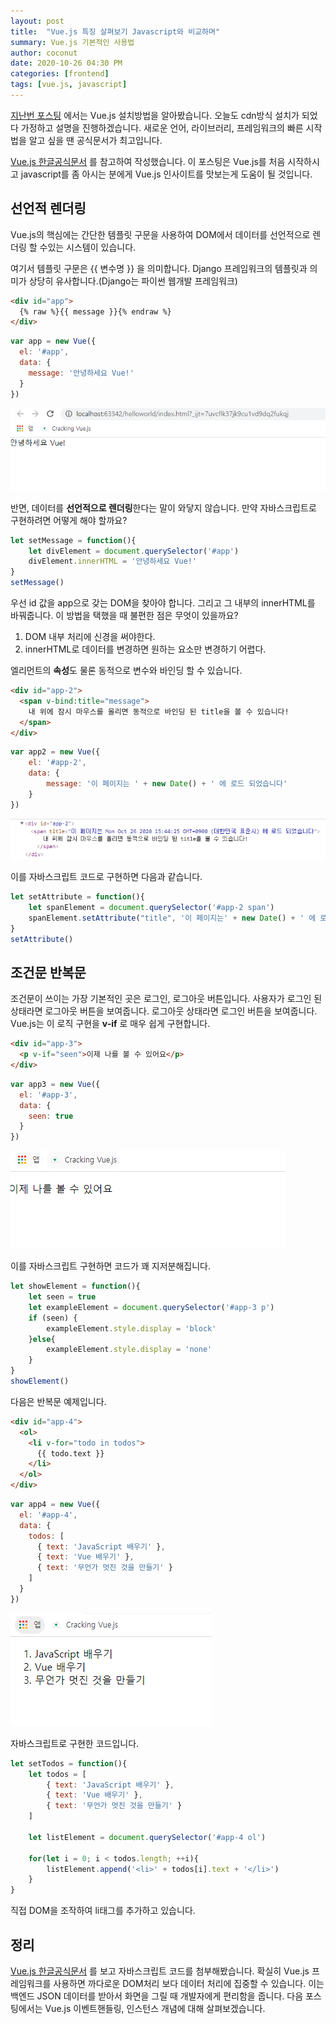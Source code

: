 ```yaml
---
layout: post
title:  "Vue.js 특징 살펴보기 Javascript와 비교하며"
summary: Vue.js 기본적인 사용법
author: coconut
date: 2020-10-26 04:30 PM
categories: [frontend]
tags: [vue.js, javascript]
---
```




[지난번  포스팅](https://coconutstd.github.io/posts/Vue.JS-%EC%8B%9C%EC%9E%91%ED%95%98%EA%B8%B0!/) 에서는 Vue.js 설치방법을 알아봤습니다. 오늘도 cdn방식 설치가 되었다 가정하고 설명을 진행하겠습니다. 새로운 언어, 라이브러리, 프레임워크의 빠른 시작법을 알고 싶을 땐 공식문서가 최고입니다.

 [Vue.js 한글공식문서](https://kr.vuejs.org/v2/guide/index.html) 를 참고하여 작성했습니다. 이 포스팅은 Vue.js를 처음 시작하시고 javascript를 좀 아시는 분에게 Vue.js 인사이트를 맛보는게 도움이 될 것입니다.



## 선언적 렌더링

Vue.js의 핵심에는 간단한 템플릿 구문을 사용하여 DOM에서 데이터를 선언적으로 렌더링 할 수있는 시스템이 있습니다.

여기서 템플릿 구문은 {{ 변수명 }} 을 의미합니다. Django 프레임워크의 템플릿과 의미가 상당히 유사합니다.(Django는 파이썬 웹개발 프레임워크)

```html
<div id="app">
  {% raw %}{{ message }}{% endraw %}
</div>
```

```javascript
var app = new Vue({
  el: '#app',
  data: {
    message: '안녕하세요 Vue!'
  }
})
```

![](/assets/img/post/vuejs2/1.png)

반면, 데이터를 **선언적으로 렌더링**한다는 말이 와닿지 않습니다. 만약 자바스크립트로 구현하려면 어떻게 해야 할까요?

```javascript
let setMessage = function(){
    let divElement = document.querySelector('#app')
    divElement.innerHTML = '안녕하세요 Vue!'
}
setMessage()
```

우선 id 값을 app으로 갖는 DOM을 찾아야 합니다. 그리고 그 내부의 innerHTML를 바꿔줍니다. 이 방법을 택했을 때 불편한 점은 무엇이 있을까요?

1. DOM 내부 처리에 신경을 써야한다.
2. innerHTML로 데이터를 변경하면 원하는 요소만 변경하기 어렵다.



엘리먼트의 **속성**도 물론 동적으로 변수와 바인딩 할 수 있습니다.

```html
<div id="app-2">
  <span v-bind:title="message">
    내 위에 잠시 마우스를 올리면 동적으로 바인딩 된 title을 볼 수 있습니다!
  </span>
</div>
```

```javascript
var app2 = new Vue({
    el: '#app-2',
    data: {
        message: '이 페이지는 ' + new Date() + ' 에 로드 되었습니다'
    }
})
```

![크롬브라우저 개발자 도구 -> Element](/assets/img/post/vuejs2/2.png)



이를 자바스크립트 코드로 구현하면 다음과 같습니다.

```javascript
let setAttribute = function(){
    let spanElement = document.querySelector('#app-2 span')
    spanElement.setAttribute("title", '이 페이지는' + new Date() + ' 에 로드 되었습니다')
}
setAttribute()
```



## 조건문 반복문

조건문이 쓰이는 가장 기본적인 곳은 로그인, 로그아웃 버튼입니다. 사용자가 로그인 된 상태라면 로그아웃 버튼을 보여줍니다. 로그아웃 상태라면 로그인 버튼을 보여줍니다. Vue.js는 이 로직 구현을 **v-if** 로 매우 쉽게 구현합니다.

```html
<div id="app-3">
  <p v-if="seen">이제 나를 볼 수 있어요</p>
</div>
```

```javascript
var app3 = new Vue({
  el: '#app-3',
  data: {
    seen: true
  }
})
```

![](/assets/img/post/vuejs2/3.png)



이를 자바스크립트 구현하면 코드가 꽤 지저분해집니다.

```javascript
let showElement = function(){
    let seen = true
    let exampleElement = document.querySelector('#app-3 p')
    if (seen) {
        exampleElement.style.display = 'block'
    }else{
        exampleElement.style.display = 'none'
    }
}
showElement()
```





다음은 반복문 예제입니다.

```html
<div id="app-4">
  <ol>
    <li v-for="todo in todos">
      {{ todo.text }}
    </li>
  </ol>
</div>
```

```javascript
var app4 = new Vue({
  el: '#app-4',
  data: {
    todos: [
      { text: 'JavaScript 배우기' },
      { text: 'Vue 배우기' },
      { text: '무언가 멋진 것을 만들기' }
    ]
  }
})
```

![](/assets/img/post/vuejs2/4.png)



자바스크립트로 구현한 코드입니다.

```javascript
let setTodos = function(){
    let todos = [
        { text: 'JavaScript 배우기' },
        { text: 'Vue 배우기' },
        { text: '무언가 멋진 것을 만들기' }
    ]
    
    let listElement = document.querySelector('#app-4 ol')
    
    for(let i = 0; i < todos.length; ++i){
        listElement.append('<li>' + todos[i].text + '</li>')
    }
}
```



직접 DOM을 조작하여 li태그를 추가하고 있습니다.



## 정리

[Vue.js 한글공식문서](https://kr.vuejs.org/v2/guide/index.html) 를 보고 자바스크립트 코드를 첨부해봤습니다. 확실히 Vue.js 프레임워크를 사용하면 까다로운 DOM처리 보다 데이터 처리에 집중할 수 있습니다. 이는 백엔드 JSON 데이터를 받아서 화면을 그릴 때 개발자에게 편리함을 줍니다. 다음 포스팅에서는 Vue.js 이벤트핸들링, 인스턴스 개념에 대해 살펴보겠습니다.
